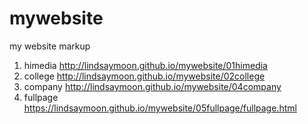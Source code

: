# mywebsite
my website markup
1. himedia http://lindsaymoon.github.io/mywebsite/01himedia
1. college http://lindsaymoon.github.io/mywebsite/02college
1. company http://lindsaymoon.github.io/mywebsite/04company
1. fullpage https://lindsaymoon.github.io/mywebsite/05fullpage/fullpage.html
